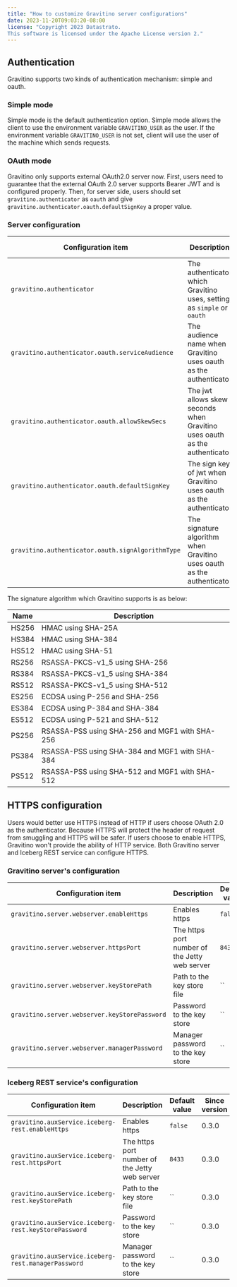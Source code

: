 ```yaml
---
title: "How to customize Gravitino server configurations"
date: 2023-11-20T09:03:20-08:00
license: "Copyright 2023 Datastrato.
This software is licensed under the Apache License version 2."
---
```


## Authentication
Gravitino supports two kinds of authentication mechanism: simple and oauth.

### Simple mode
Simple mode is the default authentication option.
Simple mode allows the client to use the environment variable `GRAVITINO_USER` as the user.
If the environment variable `GRAVITINO_USER` is not set, client will use the user of the machine which sends requests.

### OAuth mode
Gravitino only supports external OAuth2.0 server now.
First, users need to guarantee that the external OAuth 2.0 server supports Bearer JWT and is configured properly.
Then, for server side, users should set `gravitino.authenticator` as `oauth` and give `gravitino.authenticator.oauth.defaultSignKey` a proper value.

### Server configuration

| Configuration item                                | Description                                                                | Default value     | Since version |
|---------------------------------------------------|----------------------------------------------------------------------------|-------------------|---------------|
| `gravitino.authenticator`                         | The authenticator which Gravitino uses, setting as `simple` or `oauth`     | `simple`          | 0.3.0         |
| `gravitino.authenticator.oauth.serviceAudience`   | The audience name when Gravitino uses oauth as the authenticator           | `GravitinoServer` | 0.3.0         |
| `gravitino.authenticator.oauth.allowSkewSecs`     | The jwt allows skew seconds when Gravitino uses oauth as the authenticator | `0`               | 0.3.0         |
| `gravitino.authenticator.oauth.defaultSignKey`    | The sign key of jwt when Gravitino uses oauth as the authenticator         | ``                | 0.3.0         |
| `gravitino.authenticator.oauth.signAlgorithmType` | The signature algorithm when Gravitino uses oauth as the authenticator     | `RS256`           | 0.3.0         |

The signature algorithm which Gravitino supports is as below:

| Name  | Description                                    |
|-------|------------------------------------------------|
| HS256 | HMAC using SHA-25A                             |
| HS384 | HMAC using SHA-384                             |
| HS512 | HMAC using SHA-51                              |
| RS256 | RSASSA-PKCS-v1_5 using SHA-256                 |
| RS384 | RSASSA-PKCS-v1_5 using SHA-384                 |
| RS512 | RSASSA-PKCS-v1_5 using SHA-512                 |
| ES256 | ECDSA using P-256 and SHA-256                  |
| ES384 | ECDSA using P-384 and SHA-384                  |
| ES512 | ECDSA using P-521 and SHA-512                  |
| PS256 | RSASSA-PSS using SHA-256 and MGF1 with SHA-256 |
| PS384 | RSASSA-PSS using SHA-384 and MGF1 with SHA-384 |
| PS512 | RSASSA-PSS using SHA-512 and MGF1 with SHA-512 |

## HTTPS configuration
Users would better use HTTPS instead of HTTP if users choose OAuth 2.0 as the authenticator.
Because HTTPS will protect the header of request from smuggling and HTTPS will be safer.
If users choose to enable HTTPS, Gravitino won't provide the ability of HTTP service.
Both Gravitino server and Iceberg REST service can configure HTTPS.

### Gravitino server's configuration
| Configuration item                            | Description                                   | Default value | Since version |
|-----------------------------------------------|-----------------------------------------------|---------------|---------------|
| `gravitino.server.webserver.enableHttps`      | Enables https                                 | `false`       | 0.3.0         |
| `gravitino.server.webserver.httpsPort`        | The https port number of the Jetty web server | `8433`        | 0.3.0         |
| `gravitino.server.webserver.keyStorePath`     | Path to the key store file                    | ``            | 0.3.0         |
| `gravitino.server.webserver.keyStorePassword` | Password to the key store                     | ``            | 0.3.0         |
| `gravitino.server.webserver.managerPassword`  | Manager password to the key store             | ``            | 0.3.0         |

### Iceberg REST service's configuration
| Configuration item                                   | Description                                   | Default value | Since version |
|------------------------------------------------------|-----------------------------------------------|---------------|---------------|
| `gravitino.auxService.iceberg-rest.enableHttps`      | Enables https                                 | `false`       | 0.3.0         |
| `gravitino.auxService.iceberg-rest.httpsPort`        | The https port number of the Jetty web server | `8433`        | 0.3.0         |
| `gravitino.auxService.iceberg-rest.keyStorePath`     | Path to the key store file                    | ``            | 0.3.0         |
| `gravitino.auxService.iceberg-rest.keyStorePassword` | Password to the key store                     | ``            | 0.3.0         |
| `gravitino.auxService.iceberg-rest.managerPassword`  | Manager password to the key store             | ``            | 0.3.0         |
